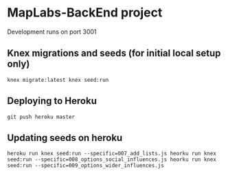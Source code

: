 # MapLabs-BackEnd project

Development runs on port 3001

## Knex migrations and seeds (for initial local setup only)
`
knex migrate:latest
knex seed:run
`

## Deploying to Heroku

`git push heroku master`

## Updating seeds on heroku
`
heroku run knex seed:run --specific=007_add_lists.js
heorku run knex seed:run --specific=008_options_social_influences.js
heorku run knex seed:run --specific=009_options_wider_influences.js
`
